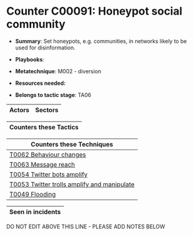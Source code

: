 # Counter C00091: Honeypot social community

* **Summary**: Set honeypots, e.g. communities, in networks likely to be used for disinformation. 

* **Playbooks**: 

* **Metatechnique**: M002 - diversion

* **Resources needed:** 

* **Belongs to tactic stage**: TA06


| Actors | Sectors |
| ------ | ------- |



| Counters these Tactics |
| ---------------------- |



| Counters these Techniques |
| ------------------------- |
| [T0062 Behaviour changes](../techniques/T0062.md) |
| [T0063 Message reach](../techniques/T0063.md) |
| [T0054 Twitter bots amplify](../techniques/T0054.md) |
| [T0053 Twitter trolls amplify and manipulate](../techniques/T0053.md) |
| [T0049 Flooding](../techniques/T0049.md) |



| Seen in incidents |
| ----------------- |


DO NOT EDIT ABOVE THIS LINE - PLEASE ADD NOTES BELOW